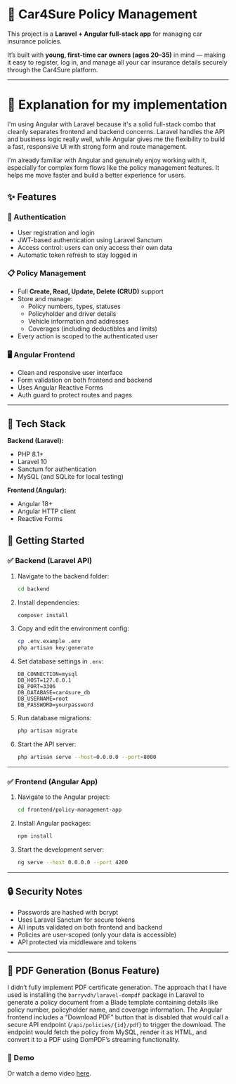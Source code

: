 
# 🚗 Car4Sure Policy Management

This project is a **Laravel + Angular full-stack app** for managing car insurance policies.

It’s built with **young, first-time car owners (ages 20–35)** in mind — making it easy to register, log in, and manage all your car insurance details securely through the Car4Sure platform.

---

# 🚗 Explanation for my implementation

I'm using Angular with Laravel because it's a solid full-stack combo that cleanly separates frontend and backend concerns. Laravel handles the API and business logic really well, while Angular gives me the flexibility to build a fast, responsive UI with strong form and route management.

I'm already familiar with Angular and genuinely enjoy working with it, especially for complex form flows like the policy management features. It helps me move faster and build a better experience for users.



## ✨ Features

### 🔐 Authentication
- User registration and login
- JWT-based authentication using Laravel Sanctum
- Access control: users can only access their own data
- Automatic token refresh to stay logged in

### 📋 Policy Management
- Full **Create, Read, Update, Delete (CRUD)** support
- Store and manage:
  - Policy numbers, types, statuses
  - Policyholder and driver details
  - Vehicle information and addresses
  - Coverages (including deductibles and limits)
- Every action is scoped to the authenticated user

### 🖥️ Angular Frontend
- Clean and responsive user interface
- Form validation on both frontend and backend
- Uses Angular Reactive Forms
- Auth guard to protect routes and pages

---

## 🧰 Tech Stack

**Backend (Laravel):**
- PHP 8.1+
- Laravel 10
- Sanctum for authentication
- MySQL (and SQLite for local testing)

**Frontend (Angular):**
- Angular 18+
- Angular HTTP client
- Reactive Forms


## 🚀 Getting Started

### ✅ Backend (Laravel API)

1. Navigate to the backend folder:
   ```bash
   cd backend
   ```

2. Install dependencies:
   ```bash
   composer install
   ```

3. Copy and edit the environment config:
   ```bash
   cp .env.example .env
   php artisan key:generate
   ```

4. Set database settings in `.env`:
   ```
   DB_CONNECTION=mysql
   DB_HOST=127.0.0.1
   DB_PORT=3306
   DB_DATABASE=car4sure_db
   DB_USERNAME=root
   DB_PASSWORD=yourpassword
   ```

5. Run database migrations:
   ```bash
   php artisan migrate
   ```

6. Start the API server:
   ```bash
   php artisan serve --host=0.0.0.0 --port=8000
   ```

---

### ✅ Frontend (Angular App)

1. Navigate to the Angular project:
   ```bash
   cd frontend/policy-management-app
   ```

2. Install Angular packages:
   ```bash
   npm install
   ```

3. Start the development server:
   ```bash
   ng serve --host 0.0.0.0 --port 4200
   ```

---

## 🔒 Security Notes

- Passwords are hashed with bcrypt
- Uses Laravel Sanctum for secure tokens
- All inputs validated on both frontend and backend
- Policies are user-scoped (only your data is accessible)
- API protected via middleware and tokens

---
## 📄 PDF Generation (Bonus Feature)
I didn’t fully implement PDF certificate generation. The approach that I have used is installing the `barryvdh/laravel-dompdf` package in Laravel to generate a policy document from a Blade template containing details like policy number, policyholder name, and coverage information. The Angular frontend includes a “Download PDF” button that is disabled that would call a secure API endpoint (`/api/policies/{id}/pdf`) to trigger the download. The endpoint would fetch the policy from MySQL, render it as HTML, and convert it to a PDF using DomPDF’s streaming functionality. 

### 📸 Demo
Or watch a demo video [here](https://drive.google.com/file/d/1Oz7rLvkzI1A2F52UzQ_DF_MG6CmUboX7/view?usp=drive_link).